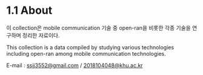 # 1.1 About

이 collection은 mobile communication 기술 중 open-ran을 비롯한 각종 기술을 연구하며 정리한 자료이다.

This collection is a data compiled by studying various technologies including open-ran among mobile communication technologies.



E-mail : ssjj3552@gmail.com / 2018104048@khu.ac.kr
